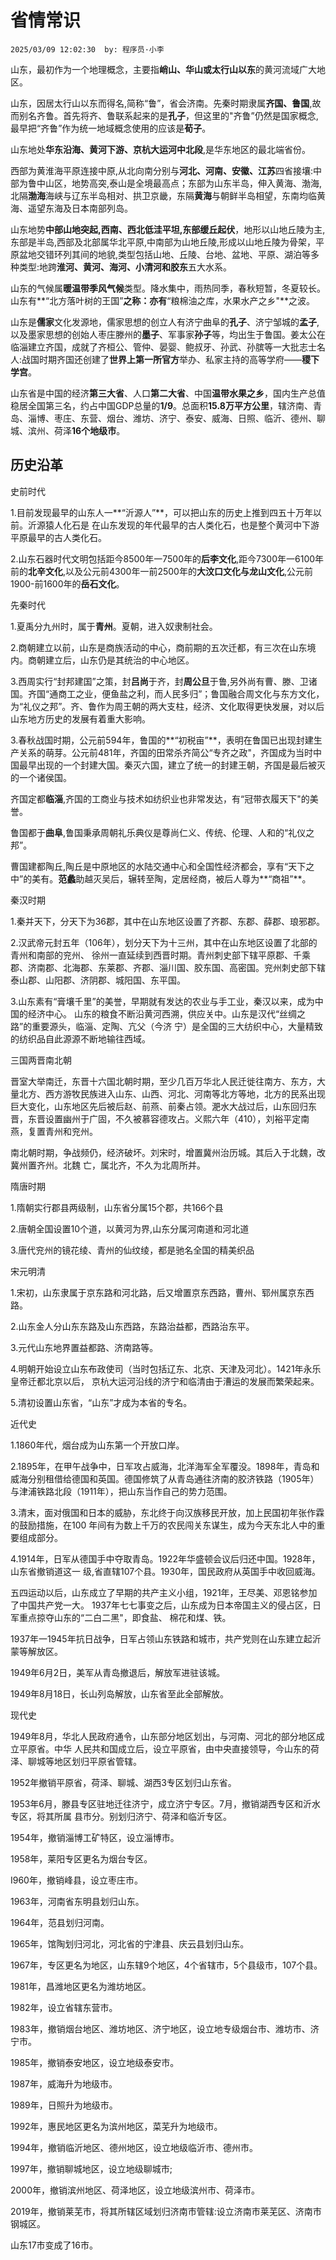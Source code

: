 # 省情常识
`2025/03/09 12:02:30  by: 程序员·小李`

山东，最初作为一个地理概念，主要指**峭山、华山或太行山以东**的黄河流域广大地区。

山东，因居太行山以东而得名,简称“鲁”，省会济南。先秦时期隶属**齐国、鲁国**,故而别名齐鲁。首先将齐、鲁联系起来的是**孔子**，但这里的"齐鲁”仍然是国家概念,最早把“齐鲁”作为统一地域概念使用的应该是**荀子**。

山东地处**华东沿海、黄河下游、京杭大运河中北段**,是华东地区的最北端省份。
西部为黄淮海平原连接中原,从北向南分别与**河北、河南、安徽、江苏**四省接壤:中部为鲁中山区，地势高突,泰山是全境最高点；东部为山东半岛，伸入黄海、渤海,北隔**渤海**海峡与辽东半岛相对、拱卫京畿，东隔**黄海**与朝鲜半岛相望，东南均临黄海、遥望东海及日本南部列岛。

山东地势**中部山地突起,西南、西北低洼平坦,东部缓丘起伏**，地形以山地丘陵为主,东部是半岛,西部及北部属华北平原,中南部为山地丘陵,形成以山地丘陵为骨架，平原盆地交错环列其间的地貌,类型包括山地、丘陵、台地、盆地、平原、湖泊等多种类型:地跨**淮河、黄河、海河、小清河和胶东**五大水系。

山东的气候属**暖温带季风气候**类型。降水集中，雨热同季，春秋短暂，冬夏较长。山东有**“北方落叶树的王国”**之称：亦有**“粮棉油之库，水果水产之乡"**之波。

山东是**儒家**文化发源地，儒家思想的创立人有济宁曲阜的**孔子**、济宁邹城的**孟子**,以及墨家思想的创始人枣庄滕州的**墨子**、军事家**孙子**等，均出生于鲁国。姜太公在临淄建立齐国，成就了齐桓公、管仲、晏婴、鲍叔牙、孙武、孙膑等一大批志士名人:战国时期齐国还创建了**世界上第一所官方**举办、私家主持的高等学府——**稷下学宫**。

山东省是中国的经济**第三大省**、人口**第二大省**、中国**温带水果之乡**，国内生产总值稳居全国第三名，约占中国GDP总量的**1/9**。总面积**15.8万平方公里**，辖济南、青岛、淄博、枣庄、东营、烟台、潍坊、济宁、泰安、威海、日照、临沂、德州、聊城、滨州、荷泽**16个地级市**。


## 历史沿革

史前时代

1.目前发现最早的山东人一**“沂源人”**，可以把山东的历史上推到四五十万年以前。沂源猿人化石是在山东发现的年代最早的古人类化石，也是整个黄河中下游平原最早的古人类化石。

2.山东石器时代文明包括距今8500年一7500年的**后李文化**,距今7300年一6100年前的**北辛文化**,以及公元前4300年一前2500年的**大汶口文化与龙山文化**,公元前1900-前1600年的**岳石文化**。

先秦时代

1.夏禹分九州时，属于**青州**。夏朝，进入奴隶制社会。
2.商朝建立以前，山东是商族活动的中心，商前期的五次迁都，有三次在山东境内。商朝建立后，山东仍是其统治的中心地区。
3.西周实行“封邦建国”之策，封**吕尚**于齐，封**周公旦**于鲁,另外尚有曹、滕、卫诸国。齐国“通商工之业，便鱼盐之利，而人民多归”；鲁国融合周文化与东方文化，为“礼仪之邦”。齐、鲁作为周王朝的两大支柱，经济、文化取得更快发展，对以后山东地方历史的发展有着重大影响。

3.春秋战国时期，公元前594年，鲁国的**“初税亩”**，表明在鲁国已出现封建生产关系的萌芽。公元前481年，齐国的田常杀齐简公“专齐之政"，齐国成为当时中国最早出现的一个封建大国。秦灭六国，建立了统一的封建王朝，齐国是最后被灭的一个诸侯国。

齐国定都**临淄**,齐国的工商业与技术如纺织业也非常发达，有“冠带衣履天下"的美誉。
鲁国都于**曲阜**,鲁国秉承周朝礼乐典仪是尊尚仁义、传统、伦理、人和的“礼仪之邦”。

曹国建都陶丘,陶丘是中原地区的水陆交通中心和全国性经济都会，享有“天下之中”的美有。**范蠡**助越灭吴后，辗转至陶，定居经商，被后人尊为**“商祖”**。

秦汉时期

1.秦并天下，分天下为36郡，其中在山东地区设置了齐郡、东郡、薛郡、琅邪郡。

2.汉武帝元封五年（106年），划分天下为十三州，其中在山东地区设置了北部的青州和南部的兖州、
徐州一直延续到西晋时期。青州刺史部下辖平原郡、千乘郡、济南郡、北海郡、东莱郡、齐郡、淄川国、胶东国、高密国。兖州刺史部下辖泰山郡、山阳郡、济阴郡、城阳国、东平国。

3.山东素有“膏壤千里”的美誉，早期就有发达的农业与手工业，秦汉以来，成为中国的经济中心。山东的粮食不断沿黄河西溯，供应关中。山东是汉代“丝绸之路”的重要源头，临淄、定陶、亢父（今济宁）是全国的三大纺织中心，大量精致的纺织品自此源源不断地输往西域。

三国两晋南北朝

晋室大举南迁，东晋十六国北朝时期，至少几百万华北人民迁徙往南方、东方，大量北方、西方游牧民族进入山东、山西、河北、河南等北方等地，北方的民系出现巨大变化，山东地区先后被后赵、前燕、前秦占领。淝水大战过后，山东回归东晋，东晋设置幽州于广固，不久被慕容德攻占。义熙六年（410），刘裕平定南燕，复置青州和兖州。

南北朝时期，争战频仍，经济破坏。刘宋时，增置冀州治历城。其后入于北魏，改冀州置齐州。北魏亡，属北齐，不久为北周所并。

隋唐时期

1.隋朝实行郡县两级制，山东省分属15个郡，共166个县
2.唐朝全国设置10个道，以黄河为界,山东分属河南道和河北道
3.唐代兖州的镜花绫、青州的仙纹绫，都是驰名全国的精美织品

宋元明清

1.宋初，山东隶属于京东路和河北路，后又增置京东西路，曹州、郓州属京东西路。
2.山东金人分山东东路及山东西路，东路治益都，西路治东平。
3.元代山东地界置益都路、济南路等。

4.明朝开始设立山东布政使司（当时包括辽东、北京、天津及河北）。1421年永乐皇帝迁都北京以后，京杭大运河沿线的济宁和临清由于漕运的发展而繁荣起来。

5.清初设置山东省，“山东”才成为本省的专名。

近代史

1.1860年代，烟台成为山东第一个开放口岸。

2.1895年，在甲午战争中，日军攻占威海，北洋海军全军覆没。1898年，青岛和威海分别租借给德国和英国。德国修筑了从青岛通往济南的胶济铁路（1905年）与津浦铁路北段（1911年），把山东当作自己的势力范围。

3.清末，面对俄国和日本的威胁，东北终于向汉族移民开放，加上民国初年张作霖的鼓励措施，在100年间有为数上千万的农民闯关东谋生，成为今天东北人中的重要组成部分。

4.1914年，日军从德国手中夺取青岛。1922年华盛顿会议后归还中国。1928年，山东省撤销道这一级,省直辖107个县。1930年，国民政府从英国手中收回威海。

五四运动以后，山东成立了早期的共产主义小组，1921年，王尽美、邓恩铭参加了中国共产党一大。
1937年七七事变之后，山东成为日本帝国主义的侵占区，日军重点掠夺山东的“二白二黑"，即食盐、棉花和煤、铁。

1937年一1945年抗日战争，日军占领山东铁路和城市，共产党则在山东建立起沂蒙等解放区。

1949年6月2日，美军从青岛撤退后，解放军进驻该城。

1949年8月18日，长山列岛解放，山东省至此全部解放。

现代史

1949年8月，华北人民政府通令，山东部分地区划出，与河南、河北的部分地区成立平原省。中华人民共和国成立后，设立平原省，由中央直接领导，今山东的荷泽、聊城等地区划归平原省管辖。

1952年撤销平原省，荷泽、聊城、湖西3专区划归山东省。

1953年6月，滕县专区驻地迁往济宁，成立济宁专区。7月，撤销湖西专区和沂水专区，将其所属县市分。别划归济宁、荷泽和临沂专区。

1954年，撤销淄博工矿特区，设立淄博市。

1958年，莱阳专区更名为烟台专区。

I960年，撤销峰县，设立枣庄市。

1963年，河南省东明县划归山东。

1964年，范县划归河南。

1965年，馆陶划归河北，河北省的宁津县、庆云县划归山东。

1967年，专区更名为地区，山东辖9个地区，4个省辖市，5个县级市，107个县。

1981年，昌潍地区更名为潍坊地区。

1982年，设立省辖东营市。

1983年，撤销烟台地区、潍坊地区、济宁地区，设立地专级烟台市、潍坊市、济宁市。

1985年，撤销泰安地区，设立地级泰安市。

1987年，威海升为地级市。

1989年，日照升为地级市。

1992年，惠民地区更名为滨州地区，菜芜升为地级市。

1994年，撤销临沂地区、德州地区，设立地级临沂市、德州市。

1997年，撤销聊城地区，设立地级聊城市;

2000年，撤销滨州地区、荷泽地区，设立地级滨州市、荷泽市。

2019年，撤销莱芜市，将其所辖区域划归济南市管辖:设立济南市莱芜区、济南市钢城区。

山东17市变成了16市。